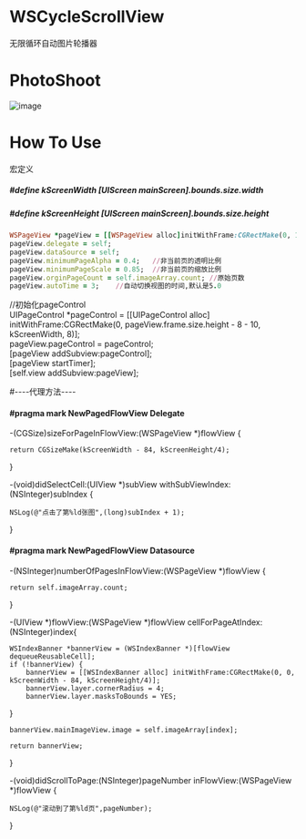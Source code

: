 # WSCycleScrollView
无限循环自动图片轮播器


# PhotoShoot
![image](https://github.com/Zws-China/WSCycleScrollView/blob/master/WSCycleScrollView/WSCycleScrollView/scroll.gif)


# How To Use
宏定义
##### #define kScreenWidth [UIScreen mainScreen].bounds.size.width
##### #define kScreenHeight [UIScreen mainScreen].bounds.size.height  

```ruby
WSPageView *pageView = [[WSPageView alloc]initWithFrame:CGRectMake(0, 100, kScreenWidth, kScreenHeight/4)];     
pageView.delegate = self;       
pageView.dataSource = self;     
pageView.minimumPageAlpha = 0.4;   //非当前页的透明比例      
pageView.minimumPageScale = 0.85;  //非当前页的缩放比例      
pageView.orginPageCount = self.imageArray.count; //原始页数     
pageView.autoTime = 3;    //自动切换视图的时间,默认是5.0        
```
//初始化pageControl<br>
UIPageControl *pageControl = [[UIPageControl alloc] initWithFrame:CGRectMake(0, pageView.frame.size.height - 8 - 10, kScreenWidth, 8)];<br>
pageView.pageControl = pageControl;<br>
[pageView addSubview:pageControl];<br>
[pageView startTimer];<br>
[self.view addSubview:pageView];<br>



#----代理方法----
#### #pragma mark NewPagedFlowView Delegate
-(CGSize)sizeForPageInFlowView:(WSPageView *)flowView {<br>

    return CGSizeMake(kScreenWidth - 84, kScreenHeight/4);

}

-(void)didSelectCell:(UIView *)subView withSubViewIndex:(NSInteger)subIndex {<br>

    NSLog(@"点击了第%ld张图",(long)subIndex + 1);

}

#### #pragma mark NewPagedFlowView Datasource
-(NSInteger)numberOfPagesInFlowView:(WSPageView *)flowView {<br>

    return self.imageArray.count;

}

-(UIView *)flowView:(WSPageView *)flowView cellForPageAtIndex:(NSInteger)index{

    WSIndexBanner *bannerView = (WSIndexBanner *)[flowView dequeueReusableCell];
    if (!bannerView) {
        bannerView = [[WSIndexBanner alloc] initWithFrame:CGRectMake(0, 0, kScreenWidth - 84, kScreenHeight/4)];
        bannerView.layer.cornerRadius = 4;
        bannerView.layer.masksToBounds = YES;

}

    bannerView.mainImageView.image = self.imageArray[index];

    return bannerView;

}

-(void)didScrollToPage:(NSInteger)pageNumber inFlowView:(WSPageView *)flowView {

    NSLog(@"滚动到了第%ld页",pageNumber);

}
